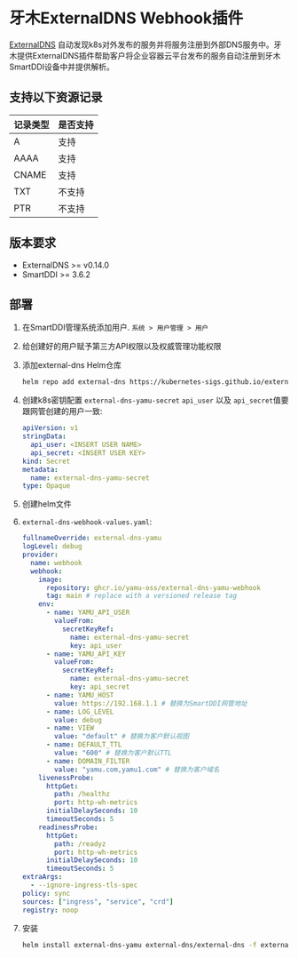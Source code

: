 # 牙木ExternalDNS Webhook插件

[ExternalDNS](https://github.com/kubernetes-sigs/external-dns) 自动发现k8s对外发布的服务并将服务注册到外部DNS服务中。牙木提供ExternalDNS插件帮助客户将企业容器云平台发布的服务自动注册到牙木SmartDDI设备中并提供解析。

## 支持以下资源记录
| 记录类型    | 是否支持     |
|-------------|--------------|
| A           | 支持         |
| AAAA        | 支持         |
| CNAME       | 支持         |
| TXT         | 不支持       |
| PTR         | 不支持       |



## 版本要求

- ExternalDNS >= v0.14.0
- SmartDDI >= 3.6.2

## 部署

1. 在SmartDDI管理系统添加用户. `系统 > 用户管理 > 用户`

2. 给创建好的用户赋予第三方API权限以及权威管理功能权限

3. 添加external-dns Helm仓库

    ```sh
    helm repo add external-dns https://kubernetes-sigs.github.io/external-dns/
    ```

5. 创建k8s密钥配置 `external-dns-yamu-secret`  `api_user` 以及 `api_secret`值要跟网管创建的用户一致:

    ```yaml
    apiVersion: v1
    stringData:
      api_user: <INSERT USER NAME>
      api_secret: <INSERT USER KEY>
    kind: Secret
    metadata:
      name: external-dns-yamu-secret
    type: Opaque
    ```

6. 创建helm文件
7. `external-dns-webhook-values.yaml`:

    ```yaml
    fullnameOverride: external-dns-yamu
    logLevel: debug
    provider:
      name: webhook
      webhook:
        image:
          repository: ghcr.io/yamu-oss/external-dns-yamu-webhook
          tag: main # replace with a versioned release tag
        env:
          - name: YAMU_API_USER
            valueFrom:
              secretKeyRef:
                name: external-dns-yamu-secret
                key: api_user
          - name: YAMU_API_KEY
            valueFrom:
              secretKeyRef:
                name: external-dns-yamu-secret
                key: api_secret
          - name: YAMU_HOST
            value: https://192.168.1.1 # 替换为SmartDDI网管地址
          - name: LOG_LEVEL
            value: debug
          - name: VIEW
            value: "default" # 替换为客户默认视图
          - name: DEFAULT_TTL
            value: "600" # 替换为客户默认TTL
          - name: DOMAIN_FILTER
            value: "yamu.com,yamu1.com" # 替换为客户域名
        livenessProbe:
          httpGet:
            path: /healthz
            port: http-wh-metrics
          initialDelaySeconds: 10
          timeoutSeconds: 5
        readinessProbe:
          httpGet:
            path: /readyz
            port: http-wh-metrics
          initialDelaySeconds: 10
          timeoutSeconds: 5
    extraArgs:
      - --ignore-ingress-tls-spec
    policy: sync
    sources: ["ingress", "service", "crd"]
    registry: noop
    ```

7. 安装

    ```sh
    helm install external-dns-yamu external-dns/external-dns -f external-dns-yamu-values yaml --version 1.14.5 -n external-dns
    ```

